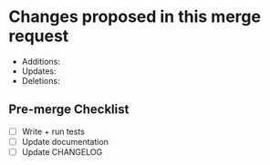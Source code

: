 # Changes proposed in this merge request

- Additions:
- Updates:
- Deletions:

## Pre-merge Checklist

- [ ] Write + run tests
- [ ] Update documentation
- [ ] Update CHANGELOG
